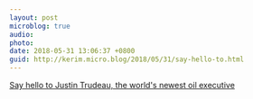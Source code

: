 ```yaml
---
layout: post
microblog: true
audio: 
photo: 
date: 2018-05-31 13:06:37 +0800
guid: http://kerim.micro.blog/2018/05/31/say-hello-to.html
---
```

[Say hello to Justin Trudeau, the world's newest oil executive](http://www.theguardian.com/commentisfree/2018/may/29/justin-trudeau-world-newest-oil-executive-kinder-morgan)
